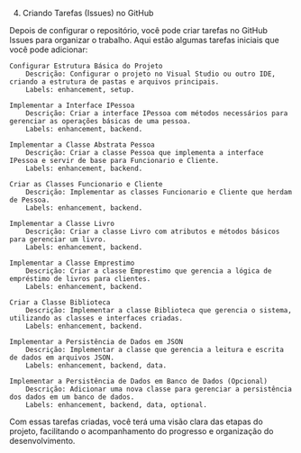 4. Criando Tarefas (Issues) no GitHub

Depois de configurar o repositório, você pode criar tarefas no GitHub Issues para organizar o trabalho. Aqui estão algumas tarefas iniciais que você pode adicionar:

    Configurar Estrutura Básica do Projeto
        Descrição: Configurar o projeto no Visual Studio ou outro IDE, criando a estrutura de pastas e arquivos principais.
        Labels: enhancement, setup.

    Implementar a Interface IPessoa
        Descrição: Criar a interface IPessoa com métodos necessários para gerenciar as operações básicas de uma pessoa.
        Labels: enhancement, backend.

    Implementar a Classe Abstrata Pessoa
        Descrição: Criar a classe Pessoa que implementa a interface IPessoa e servir de base para Funcionario e Cliente.
        Labels: enhancement, backend.

    Criar as Classes Funcionario e Cliente
        Descrição: Implementar as classes Funcionario e Cliente que herdam de Pessoa.
        Labels: enhancement, backend.

    Implementar a Classe Livro
        Descrição: Criar a classe Livro com atributos e métodos básicos para gerenciar um livro.
        Labels: enhancement, backend.

    Implementar a Classe Emprestimo
        Descrição: Criar a classe Emprestimo que gerencia a lógica de empréstimo de livros para clientes.
        Labels: enhancement, backend.

    Criar a Classe Biblioteca
        Descrição: Implementar a classe Biblioteca que gerencia o sistema, utilizando as classes e interfaces criadas.
        Labels: enhancement, backend.

    Implementar a Persistência de Dados em JSON
        Descrição: Implementar a classe que gerencia a leitura e escrita de dados em arquivos JSON.
        Labels: enhancement, backend, data.

    Implementar a Persistência de Dados em Banco de Dados (Opcional)
        Descrição: Adicionar uma nova classe para gerenciar a persistência dos dados em um banco de dados.
        Labels: enhancement, backend, data, optional.

Com essas tarefas criadas, você terá uma visão clara das etapas do projeto, facilitando o acompanhamento do progresso e organização do desenvolvimento.
